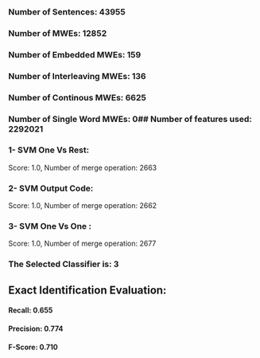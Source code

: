 ### Number of Sentences: 43955
### Number of MWEs: 12852

### Number of Embedded MWEs: 159

### Number of Interleaving MWEs: 136

### Number of Continous MWEs: 6625

### Number of Single Word MWEs: 0## Number of features used: 2292021

### 1- SVM One Vs Rest: 
Score: 1.0, Number of merge operation: 2663
### 2- SVM Output Code: 
Score: 1.0, Number of merge operation: 2662
### 3- SVM One Vs One : 
Score: 1.0, Number of merge operation: 2677
### The Selected Classifier is: 3
## Exact Identification Evaluation: 
#### Recall: 0.655
#### Precision: 0.774
#### F-Score: 0.710
